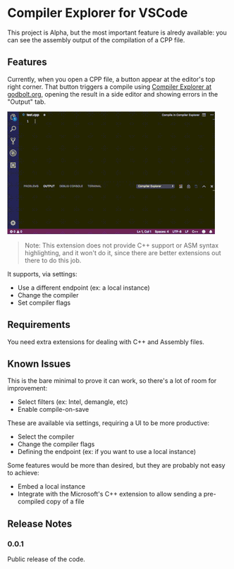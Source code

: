 # Compiler Explorer for VSCode

This project is Alpha, but the most important feature is alredy available: you can see the assembly output of the compilation of a CPP file.

## Features

Currently, when you open a CPP file, a button appear at the editor's top right corner. That button triggers a compile using [Compiler Explorer at godbolt.org](https://godbolt.org), opening the result in a side editor and showing errors in the "Output" tab.

![First version](v0.0.1.gif)

> Note: This extension does not provide C++ support or ASM syntax highlighting, and it won't do it, since there are better extensions out there to do this job.

It supports, via settings:

* Use a different endpoint (ex: a local instance)
* Change the compiler
* Set compiler flags

## Requirements

You need extra extensions for dealing with C++ and Assembly files.

## Known Issues

This is the bare minimal to prove it can work, so there's a lot of room for improvement:

* Select filters (ex: Intel, demangle, etc)
* Enable compile-on-save

These are available via settings, requiring a UI to be more productive:

* Select the compiler
* Change the compiler flags
* Defining the endpoint (ex: if you want to use a local instance)

Some features would be more than desired, but they are probably not easy to achieve:

* Embed a local instance
* Integrate with the Microsoft's C++ extension to allow sending a pre-compiled copy of a file

## Release Notes

### 0.0.1

Public release of the code.